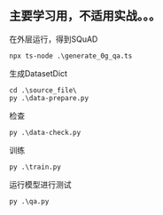 ## 主要学习用，不适用实战。。。

在外层运行，得到SQuAD
```
npx ts-node .\generate_0g_qa.ts
```

生成DatasetDict
```
cd .\source_file\
py .\data-prepare.py
```

检查
```
py .\data-check.py
```

训练
```
py .\train.py
```

运行模型进行测试
```
py .\qa.py 
```
